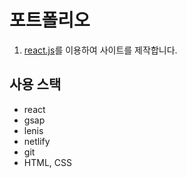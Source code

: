 # 포트폴리오

1. [react.js](https://github.com/mincholover/portpolio-react)를 이용하여 사이트를 제작합니다.

## 사용 스택

- react
- gsap
- lenis
- netlify
- git
- HTML, CSS
